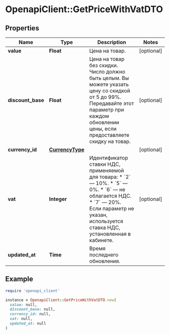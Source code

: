 # OpenapiClient::GetPriceWithVatDTO

## Properties

| Name | Type | Description | Notes |
| ---- | ---- | ----------- | ----- |
| **value** | **Float** | Цена на товар. | [optional] |
| **discount_base** | **Float** | Цена на товар без скидки.  Число должно быть целым. Вы можете указать цену со скидкой от 5 до 99%.  Передавайте этот параметр при каждом обновлении цены, если предоставляете скидку на товар.  | [optional] |
| **currency_id** | [**CurrencyType**](CurrencyType.md) |  | [optional] |
| **vat** | **Integer** | Идентификатор ставки НДС, применяемой для товара:  * &#x60;2&#x60; — 10%. * &#x60;5&#x60; — 0%. * &#x60;6&#x60; — не облагается НДС. * &#x60;7&#x60; — 20%.  Если параметр не указан, используется ставка НДС, установленная в кабинете.  | [optional] |
| **updated_at** | **Time** | Время последнего обновления. |  |

## Example

```ruby
require 'openapi_client'

instance = OpenapiClient::GetPriceWithVatDTO.new(
  value: null,
  discount_base: null,
  currency_id: null,
  vat: null,
  updated_at: null
)
```

